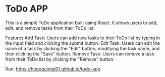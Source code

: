 <h1>ToDo APP</h1>
  
This is a simple ToDo application built using React. It allows users to add, edit, and remove tasks from their ToDo list.

Features
Add Task: Users can add new tasks to their ToDo list by typing in the input field and clicking the submit button.
Edit Task: Users can edit the name of a task by clicking the "Edit" button, modifying the task name, and then clicking the "Save" button.
Remove Task: Users can remove a task from their ToDo list by clicking the "Remove" button.

Run: https://hugoquintal01.github.io/todo-app
